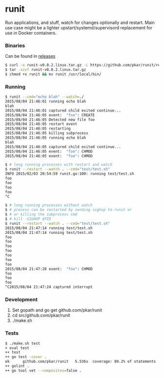 # runit

Run applications, and stuff, watch for changes optionally and restart.
Main use case might be a lighter upstart/systemd/supervisord replacement
for use in Docker containers.

### Binaries

Can be found in [releases](https://github.com/pkar/runit/releases)

```bash
$ curl -o runit-v0.0.2.linux.tar.gz -L https://github.com/pkar/runit/releases/download/v0.0.2/runit-v0.0.2.linux.tar.gz
$ tar -xzvf runit-v0.0.2.linux.tar.gz
$ chmod +x runit && mv runit /usr/local/bin/
```

### Running

```bash
$ runit --cmd="echo blah" --watch=./
2015/08/04 21:46:01 running echo blah
blah
2015/08/04 21:46:01 captured child exited continue...
2015/08/04 21:46:05 event:  "foo": CREATE
2015/08/04 21:46:05 Detected new file foo
2015/08/04 21:46:05 restart event
2015/08/04 21:46:05 restarting
2015/08/04 21:46:05 killing subprocess
2015/08/04 21:46:05 running echo blah
blah
2015/08/04 21:46:05 captured child exited continue...
2015/08/04 21:46:05 event:  "foo": CHMOD
2015/08/04 21:46:05 event:  "foo": CHMOD

$ # long running processes with restart and watch
$ runit --restart --watch . --cmd="test/test.sh"
INFO 2015/02/03 20:54:59 runit.go:100: running test/test.sh
foo
foo
foo
foo
^C

$ # long running processes without watch
$ # process can be restarted by sending sighup to runit or
$ # or killing the subprocess cmd
$ # kill -SIGHUP $PID
$ runit --restart --watch . --cmd="test/test.sh"
2015/08/04 21:47:14 running test/test.sh
2015/08/04 21:47:14 running test/test.sh
foo
foo
foo
foo
foo
foo
foo
2015/08/04 21:47:20 event:  "foo": CHMOD
foo
foo
foo
^C2015/08/04 21:47:24 captured interrupt
```

### Development

1. Set gopath and go get github.com/pkar/runit
2. cd src/github.com/pkar/runit
3. ./make.sh <command>

### Tests

```bash
$ ./make.sh test
+ eval test
++ test
++ go test -cover .
ok  	github.com/pkar/runit	5.536s	coverage: 89.2% of statements
++ golint .
++ go tool vet --composites=false .
```
